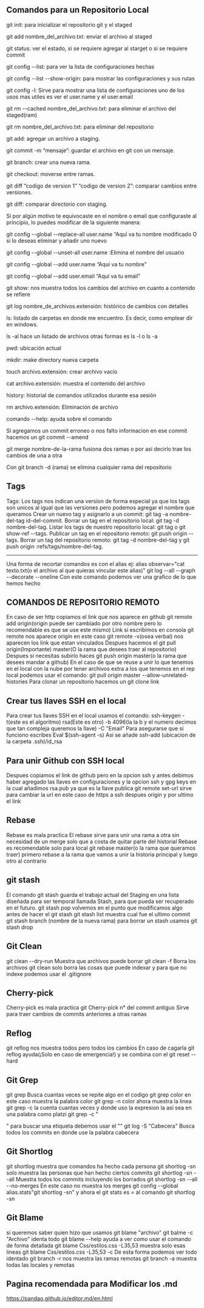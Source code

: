 Comandos para un Repositorio Local
----------------------------

git init: para inicializar el repositorio git y el staged


git add nombre_del_archivo.txt: enviar el archivo al staged


git status: ver el estado, si se requiere agregar al starget o si se requiere commit


git config --list: para ver la lista de configuraciones hechas


git config --list --show-origin: para mostrar las configuraciones y sus rutas


git config -l: Sirve para mostrar una lista de configuraciones uno de los usos mas utiles es ver el user.name y el user.email


git rm --cached nombre_del_archivo.txt: para eliminar el archivo del staged(ram)


git rm nombre_del_archivo.txt: para eliminar del repositorio


git add: agregar un archivo a staging.


git commit -m “mensaje”: guardar el archivo en git con un mensaje.


git branch: crear una nueva rama.


git checkout: moverse entre ramas.


git diff “codigo de version 1” “codigo de version 2”: comparar cambios entre versiones.


git diff: comparar directorio con staging.


Si por algún motivo te equivocaste en el nombre o email que configuraste al principio, lo puedes modificar de la siguiente manera:


git config --global --replace-all user.name “Aquí va tu nombre modificado
O si lo deseas eliminar y añadir uno nuevo


git config --global --unset-all user.name :Elimina el nombre del usuario


git config --global --add user.name “Aquí va tu nombre”


git config --global --add user.email “Aquí va tu email”


git show: nos muestra todos los cambios del archivo en cuanto a contenido se refiere


git log nombre_de_archivos.extensión: histórico de cambios con detalles


ls: listado de carpetas en donde me encuentro. Es decir, como emplear dir en windows.


ls -al hace un listado de archivos otras formas es ls -l o ls -a


pwd: ubicación actual


mkdir: make directory nueva carpeta


touch archivo.extensión: crear archivo vacío


cat archivo.extensión: muestra el contenido del archivo


history: historial de comandos utilizados durante esa sesión


rm archivo.extensión: Eliminación de archivo


comando --help: ayuda sobre el comando


Si agregamos un commit erroneo o nos falto informacion en ese commit hacemos un git commit --amend


git merge nombre-de-la-rama fusiona dos ramas o por asi decirlo trae los cambios de una a otra


Con git branch -d (rama) se elimina cualquier rama del repositorio


Tags
------------------------------------------------------
Tags: Los tags nos indican una version de forma especial ya que los tags son unicos al igual que las versiones pero podemos agregar el nombre que queramos
Crear un nuevo tag y asignarlo a un commit: git tag -a nombre-del-tag id-del-commit.
Borrar un tag en el repositorio local: git tag -d nombre-del-tag.
Listar los tags de nuestro repositorio local: git tag o git show-ref --tags.
Publicar un tag en el repositorio remoto: git push origin --tags.
Borrar un tag del repositorio remoto: git tag -d nombre-del-tag y git push origin :refs/tags/nombre-del-tag.

------------------------------
Una forma de recortar comandos es con el alias ej: alias observar="cat texto.txt(o el archivo al que quieras vincular este alias)"
git log --all --graph --decorate --oneline Con este comando podemos ver una grafico de lo que hemos hecho

COMANDOS DE REPOSITORIO REMOTO
----------------------------------------------

En caso de ser http copiamos el link que nos aparece en github
git remote add origin(origin puede ser cambiado por otro nombre pero lo recomendable es que se use este mismo) Link
si escribimos en consola git remote nos aparece origin en este caso
git remote -v(osea verbal) nos aparecen los link que estan vinculados
Despues hacemos el git pull origin(Importante) master(O la rama que desees traer al repositorio)
Despues si necesitas subirlo haces git push origin master(o la rama que desees mandar a github)
En el caso de que se reuse a unir lo que tenemos en el local con la nube por tener archivos extra a los que tenemos en el rep local podemos usar el comando: git pull origin master --allow-unrelated-histories
Para clonar un repositorio hacemos un git clone link

Crear tus llaves SSH en el local
-----------------------------------------------------------
Para crear tus llaves SSH en el local usamos el comando:
ssh-keygen -t(este es el algoritmo) rsa(Este es otro) -b 4096(la la b y el numero decimos que tan compleja queremos la llave) -C "Email"
Para asegurarse que si funciono escribes Eval $(ssh-agent -s)
Asi se añade ssh-add (ubicacion de la carpeta .ssh)/id_rsa

Para unir Github con SSH local
-------------------
Despues copiamos el link de github pero en la opcion ssh
y antes debimos haber agregado las llaves en configuraciones y la opcion ssh y gpg keys en la cual añadimos rsa.pub ya que es la llave publica
git remote set-url sirve para cambiar la url en este caso de https a ssh despues origin y por ultimo el link

Rebase
------------------------------
Rebase es mala practica
El rebase sirve para unir una rama a otra sin necesidad de un merge solo que a costa de quitar parte del historial
Rebase es recomendable solo para local
git rebase master(o la rama que queramos traer)
primero rebase a la rama que vamos a unir la historia principal y luego otro al contrario

git stash
--------------------------
El comando git stash guarda el trabajo actual del Staging en una lista diseñada para ser temporal llamada Stash, para que pueda ser recuperado en el futuro.
git stash pop volvemos en el punto que modificamos algo antes de hacer el git stash
git stash list muestra cual fue el ultimo commit
git stash branch (nombre de la nueva rama)
para borrar un stash usamos git stash drop

Git Clean
----------------------------
git clean --dry-run Muestra que archivos puede borrar
git clean -f Borra los archivos
git clean solo borra las cosas que puede indexar y para que no indexe podemos usar el .gitignore

Cherry-pick
------------------------------
Cherry-pick es mala practica
git Cherry-pick n° del commit antiguo
Sirve para traer cambios de commits anteriores a otras ramas

Reflog
---------------------------
git reflog nos muestra todos pero todos los cambios
En caso de cagarla git reflog ayuda(¡Solo en caso de emergencia!) y se combina con el git reset --hard

Git Grep
-----------------------------
git grep Busca cuantas veces se repite algo en el codigo
git grep color en este caso muestra la palabra color
git grep -n color ahora muestra la linea
git grep -c la cuenta cuantas veces y donde uso la expresion la así sea en una palabra como platzi
git grep -c "<p>" para buscar una etiqueta debemos usar el ""
git log -S "Cabecera" Busca todos los commits en donde use la palabra cabecera

Git Shortlog
------------------------------
git shortlog muestra que comandos ha hecho cada persona
git shortlog -sn solo muestra las personas que han hecho ciertos commits
git shortlog -sn --all Muestra todos los commits incluyendo los borrados
git shortlog -sn --all --no-merges En este caso no muestra los merges
git config --global alias.stats"git shortlog -sn"
y ahora el git stats es = al comando git shortlog -sn

Git Blame
----------------------------------------
si queremos saber quien hizo que usamos git blame "archivo"
git balme -c "Archivo" identa todo
git blame --help ayuda a ver como usar el comando de forma detallada
git blame Css/estilos.css -L35,53 muestra solo esas lineas
git blame Css/estilos.css -L35,53 -c De esta forma podemos ver todo identado
git branch -r nos muestra las ramas remotas
git branch -a muestra todas las locales y remotas

Pagina recomendada para Modificar los .md
--------------------------------------
https://pandao.github.io/editor.md/en.html
